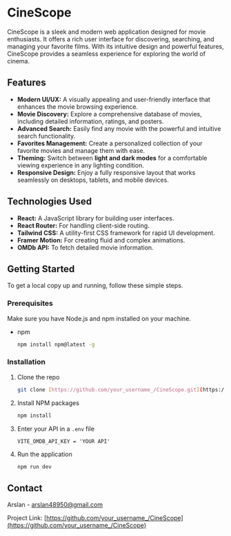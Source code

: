 # CineScope

CineScope is a sleek and modern web application designed for movie enthusiasts. It offers a rich user interface for discovering, searching, and managing your favorite films. With its intuitive design and powerful features, CineScope provides a seamless experience for exploring the world of cinema.

## **Features**

* **Modern UI/UX:** A visually appealing and user-friendly interface that enhances the movie browsing experience.
* **Movie Discovery:** Explore a comprehensive database of movies, including detailed information, ratings, and posters.
* **Advanced Search:** Easily find any movie with the powerful and intuitive search functionality.
* **Favorites Management:** Create a personalized collection of your favorite movies and manage them with ease.
* **Theming:** Switch between **light and dark modes** for a comfortable viewing experience in any lighting condition.
* **Responsive Design:** Enjoy a fully responsive layout that works seamlessly on desktops, tablets, and mobile devices.

## **Technologies Used**

* **React:** A JavaScript library for building user interfaces.
* **React Router:** For handling client-side routing.
* **Tailwind CSS:** A utility-first CSS framework for rapid UI development.
* **Framer Motion:** For creating fluid and complex animations.
* **OMDb API:** To fetch detailed movie information.

## **Getting Started**

To get a local copy up and running, follow these simple steps.

### **Prerequisites**

Make sure you have Node.js and npm installed on your machine.

* npm
    ```sh
    npm install npm@latest -g
    ```

### **Installation**

1.  Clone the repo
    ```sh
    git clone [https://github.com/your_username_/CineScope.git](https://github.com/your_username_/CineScope.git)
    ```
2.  Install NPM packages
    ```sh
    npm install
    ```
3.  Enter your API in a `.env` file
    ```JS
    VITE_OMDB_API_KEY = 'YOUR API'
    ```
4.  Run the application
    ```sh
    npm run dev
    ```

## **Contact**

Arslan - arslan48950@gmail.com

Project Link: [https://github.com/your_username_/CineScope](https://github.com/your_username_/CineScope)
